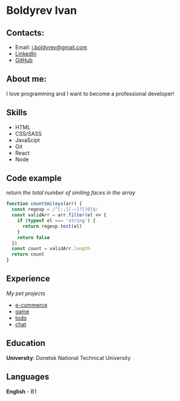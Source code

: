 # Boldyrev Ivan

## Contacts:
* Email: i.boldyrev@gmail.com
* [LinkedIn](https://www.linkedin.com/in/ivan-boldyrev-4123991aa/)
* [GitHub](https://github.com/fasteks)

## About me:
I love programming and I want to become a professional developer!

## Skills
* HTML
* CSS/SASS
* JavaScipt
* Git
* React
* Node

## Code example
*return the total number of smiling faces in the array*
```javascript
function countSmileys(arr) {
  const regexp = /^[:;][-~]?[)D]$/
  const validArr = arr.filter(el => {
    if (typeof el === 'string') {
      return regexp.test(el)
    }
    return false
  })
  const count = validArr.length
  return count
}
```

## Experience
*My pet projects*
* [e-commerce](https://github.com/fasteks/week-12-task-1/tree/market-plus)
* [game](https://github.com/fasteks/game)
* [todo](https://github.com/fasteks/task-manager)
* [chat](https://github.com/fasteks/game)

## Education
**University**: Donetsk National Technical University

## Languages
**English** - B1
